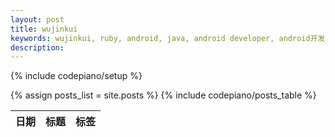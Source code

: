 ```yaml
---
layout: post
title: wujinkui
keywords: wujinkui, ruby, android, java, android developer, android开发, android技术分享, ios
description: 
---
```

{% include codepiano/setup %}

<table class="table table-striped table-bordered" id="post-data">
  <thead>
    <th class="post-date"><i class="icon-calendar"></i> 日期</th>
    <th class="post-url"><i class="icon-bookmark"></i> 标题</th>
    <th class="post-tags"><i class="icon-tags"></i> 标签</th>
  </thead>
  {% assign posts_list = site.posts %}
  {% include codepiano/posts_table %}
</table>